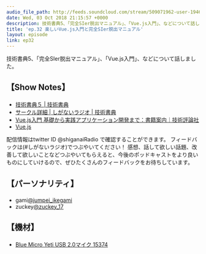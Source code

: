 ```yaml
---
audio_file_path: http://feeds.soundcloud.com/stream/509071962-user-194620696-ep32.mp3
date: Wed, 03 Oct 2018 21:15:57 +0000
description: 技術書典5、「完全SIer脱出マニュアル」、「Vue.js入門」、などについて話しました。
title: 'ep.32 楽しいVue.js入門と完全SIer脱出マニュアル'
layout: episode
link: ep32
---
```


<p><span>技術書典5、「完全SIer脱出マニュアル」、「Vue.js入門」、などについて話しました。</span></p>
<h2>
  <p>【Show Notes】</p>
</h2>
<ul>
  <li><a href="https://techbookfest.org/event/tbf05" target="_blank">技術書典５ | 技術書典</a></li>
  <li><a href="https://techbookfest.org/event/tbf05/circle/43000006" target="_blank">サークル詳細 | しがないラジオ | 技術書典</a></li>
  <li><a href="https://gihyo.jp/book/2018/978-4-297-10091-9" target="_blank">Vue.js入門 基礎から実践アプリケーション開発まで：書籍案内｜技術評論社</a></li>
  <li><a href="https://jp.vuejs.org/index.html" target="_blank">Vue.js</a></li>
</ul>
<p><span>
  配信情報はtwitter ID @shiganaiRadio で確認することができます。
  フィードバックは(#しがないラジオ)でつぶやいてください！
  感想、話して欲しい話題、改善して欲しいことなどつぶやいてもらえると、今後のポッドキャストをより良いものにしていけるので、ぜひたくさんのフィードバックをお待ちしています。
</span></p>
<h2>
  <p>【パーソナリティ】</p>
</h2>
<ul>
  <li>gami<a href="https://twitter.com/jumpei_ikegami" target="_blank">@jumpei_ikegami</a></li>
  <li>zuckey<a href="https://twitter.com/zuckey_17" target="_blank">@zuckey_17</a></li>
</ul>
<h2>
  <p>【機材】</p>
</h2>
<ul>
  <li><a href="http://amzn.to/2tlkud3" target="_blank">Blue Micro Yeti USB 2.0マイク 15374</a></li>
</ul>
